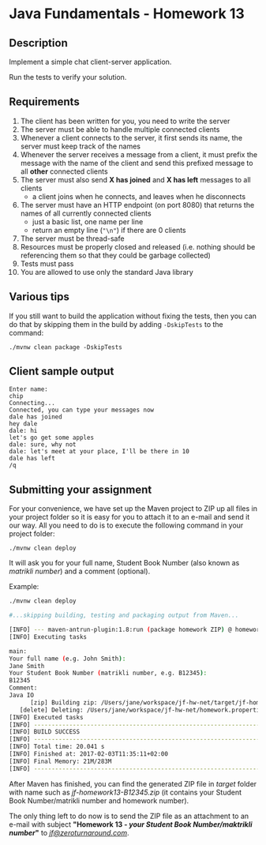 Java Fundamentals - Homework 13
===========
Description
-------------------

Implement a simple chat client-server application.

Run the tests to verify your solution.

Requirements
-----------------------
1. The client has been written for you, you need to write the server
2. The server must be able to handle multiple connected clients
3. Whenever a client connects to the server, it first sends its name, the server must keep track of the names
4. Whenever the server receives a message from a client, it must prefix the message with the name of the client and send this prefixed message to all **other** connected clients
5. The server must also send **X has joined** and **X has left** messages to all clients
    * a client joins when he connects, and leaves when he disconnects
6. The server must have an HTTP endpoint (on port 8080) that returns the names of all currently connected clients
    * just a basic list, one name per line
    * return an empty line (`"\n"`) if there are 0 clients
7. The server must be thread-safe
8. Resources must be properly closed and released (i.e. nothing should be referencing them so that they could be garbage collected)
9. Tests must pass
10. You are allowed to use only the standard Java library

Various tips
-----------------------

If you still want to build the application without fixing the tests, then you can do that by skipping them in the build by adding `-DskipTests` to the command:
```shell
./mvnw clean package -DskipTests
```

Client sample output
-----------------------
```
Enter name:
chip
Connecting...
Connected, you can type your messages now
dale has joined
hey dale
dale: hi
let's go get some apples
dale: sure, why not
dale: let's meet at your place, I'll be there in 10
dale has left
/q
```

Submitting your assignment
--------------------------

For your convenience, we have set up the Maven project to ZIP up all files in your project folder so it is easy for you to attach it to an e-mail and send it our way. All you need to do is to execute the following command in your project folder:

```
./mvnw clean deploy
```

It will ask you for your full name, Student Book Number (also known as *matrikli number*) and a comment (optional).

Example:

```bash
./mvnw clean deploy

#...skipping building, testing and packaging output from Maven...

[INFO] --- maven-antrun-plugin:1.8:run (package homework ZIP) @ homework13 ---
[INFO] Executing tasks

main:
Your full name (e.g. John Smith):
Jane Smith
Your Student Book Number (matrikli number, e.g. B12345):
B12345
Comment:
Java IO
      [zip] Building zip: /Users/jane/workspace/jf-hw-net/target/jf-homework13-B12345.zip
   [delete] Deleting: /Users/jane/workspace/jf-hw-net/homework.properties
[INFO] Executed tasks
[INFO] ------------------------------------------------------------------------
[INFO] BUILD SUCCESS
[INFO] ------------------------------------------------------------------------
[INFO] Total time: 20.041 s
[INFO] Finished at: 2017-02-03T11:35:11+02:00
[INFO] Final Memory: 21M/283M
[INFO] ------------------------------------------------------------------------
```

After Maven has finished, you can find the generated ZIP file in *target* folder with name such as 
*jf-homework13-B12345.zip* (it contains your Student Book Number/matrikli number and homework number).

The only thing left to do now is to send the ZIP file as an attachment to an e-mail with subject **"Homework 13 - *your Student Book Number/maktrikli number*"** to *jf@zeroturnaround.com*.